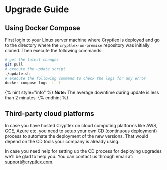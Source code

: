 # Upgrade Guide

## Using Docker Compose

First login to your Linux server machine where Cryptlex is deployed and go to the directory where the `cryptlex-on-premise` repository was initially cloned. Then execute the following commands:

```bash
# get the latest changes
git pull
# execute the update script
./update.sh
# execute the following command to check the logs for any error
docker-compose logs -t -f
```

{% hint style="info" %}
**Note:** The average downtime during update is less than 2 minutes.
{% endhint %}

## Third-party cloud platforms

In case you have hosted Cryptlex on cloud computing platforms like AWS, GCE, Azure etc. you need to setup your own CD \(continuous deployment\) process to automate the deployment of the new versions. That would depend on the CD tools your company is already using.

In case you need help for setting up the CD process for deploying upgrades we'll be glad to help you. You can contact us through email at: [support@cryptlex.com](mailto:support@cryptlex.com).

